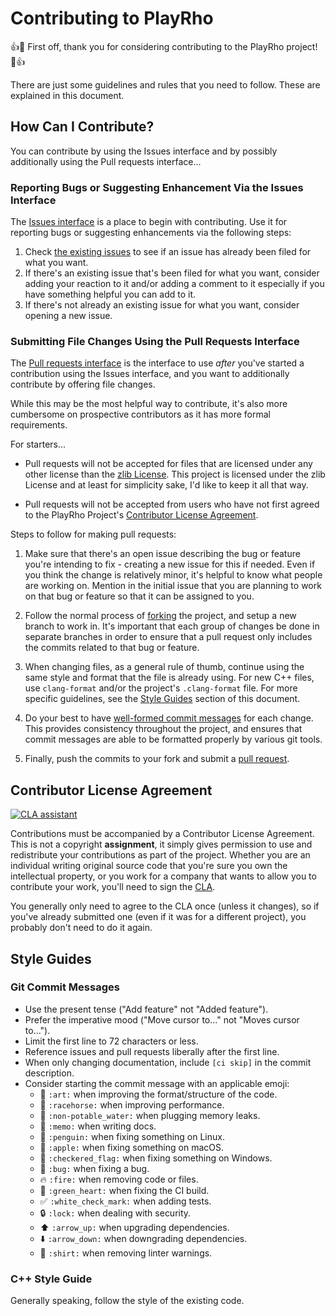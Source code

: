 # Contributing to PlayRho

:+1::tada: First off, thank you for considering contributing to the
PlayRho project! :tada::+1:

There are just some guidelines and rules that you need to follow. These are
explained in this document.

## How Can I Contribute?

You can contribute by using the Issues interface and by possibly additionally
using the Pull requests interface...

### Reporting Bugs or Suggesting Enhancement Via the Issues Interface

The [Issues interface](https://github.com/louis-langholtz/PlayRho/issues) is a place
to begin with contributing. Use it for reporting bugs or suggesting enhancements
via the following steps:

1. Check [the existing issues](https://github.com/louis-langholtz/PlayRho/issues?q=is%3Aissue)
  to see if an issue has already been filed for what you want.
2. If there's an existing issue that's been filed for what you want, consider
  adding your reaction to it and/or adding a comment to it especially if you have something
  helpful you can add to it.
3. If there's not already an existing issue for what you want, consider opening
  a new issue.

### Submitting File Changes Using the Pull Requests Interface

The [Pull requests interface](https://github.com/louis-langholtz/PlayRho/pulls)
is the interface to use *after* you've started a contribution using the Issues interface,
and you want to additionally contribute by offering file changes.

While this may be the most helpful way to contribute, it's also
more cumbersome on prospective contributors as it has more formal requirements.

For starters...

- Pull requests will not be accepted for files that are licensed
  under any other license than the [zlib License](https://opensource.org/licenses/Zlib).
  This project is licensed under the zlib License and at least for simplicity sake,
  I'd like to keep it all that way.

- Pull requests will not be accepted from users who have not first agreed to the
  PlayRho Project's [Contributor License Agreement](#contributor-license-agreement).

Steps to follow for making pull requests:

1. Make sure that there's an open issue describing the bug or
   feature you're intending to fix - creating a new issue for this if needed.
   Even if you think the change is relatively minor,
   it's helpful to know what people are working on.  Mention in the initial
   issue that you are planning to work on that bug or feature so that it can
   be assigned to you.

1. Follow the normal process of [forking][] the project, and setup a new
   branch to work in.  It's important that each group of changes be done in
   separate branches in order to ensure that a pull request only includes the
   commits related to that bug or feature.

1. When changing files, as a general rule of thumb, continue using the
   same style and format that the file is already using. For new C++ files,
   use `clang-format` and/or the project's `.clang-format` file.
   For more specific guidelines, see the [Style Guides](#style-guides) section
   of this document.

1. Do your best to have [well-formed commit messages][] for each change.
   This provides consistency throughout the project, and ensures that commit
   messages are able to be formatted properly by various git tools.

1. Finally, push the commits to your fork and submit a [pull request][].

[forking]: https://help.github.com/articles/fork-a-repo
[well-formed commit messages]: http://tbaggery.com/2008/04/19/a-note-about-git-commit-messages.html
[pull request]: https://help.github.com/articles/creating-a-pull-request

## Contributor License Agreement ##

[![CLA assistant](https://cla-assistant.io/readme/badge/louis-langholtz/PlayRho)](https://cla-assistant.io/louis-langholtz/PlayRho)

Contributions must be accompanied by a Contributor
License Agreement.  This is not a copyright **assignment**, it simply gives
permission to use and redistribute your contributions as part of the
project. Whether you are an individual writing original source code that you're
sure you own the intellectual property, or you work for a company that wants to
allow you to contribute your work, you'll need to sign the [CLA][].

You generally only need to agree to the CLA once (unless it changes), so if
you've already submitted one (even if it was for a different project), you
probably don't need to do it again.

[CLA]: https://cla-assistant.io/louis-langholtz/PlayRho

## Style Guides

### Git Commit Messages

* Use the present tense ("Add feature" not "Added feature").
* Prefer the imperative mood ("Move cursor to..." not "Moves cursor to...").
* Limit the first line to 72 characters or less.
* Reference issues and pull requests liberally after the first line.
* When only changing documentation, include `[ci skip]` in the commit description.
* Consider starting the commit message with an applicable emoji:
    * :art: `:art:` when improving the format/structure of the code.
    * :racehorse: `:racehorse:` when improving performance.
    * :non-potable_water: `:non-potable_water:` when plugging memory leaks.
    * :memo: `:memo:` when writing docs.
    * :penguin: `:penguin:` when fixing something on Linux.
    * :apple: `:apple:` when fixing something on macOS.
    * :checkered_flag: `:checkered_flag:` when fixing something on Windows.
    * :bug: `:bug:` when fixing a bug.
    * :fire: `:fire:` when removing code or files.
    * :green_heart: `:green_heart:` when fixing the CI build.
    * :white_check_mark: `:white_check_mark:` when adding tests.
    * :lock: `:lock:` when dealing with security.
    * :arrow_up: `:arrow_up:` when upgrading dependencies.
    * :arrow_down: `:arrow_down:` when downgrading dependencies.
    * :shirt: `:shirt:` when removing linter warnings.

### C++ Style Guide

Generally speaking, follow the style of the existing code.
